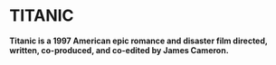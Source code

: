 # TITANIC
**Titanic is a 1997 American epic romance and disaster film directed, written, co-produced, and co-edited by James Cameron.**

